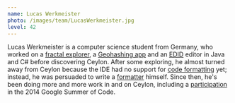 ```yaml
---
name: Lucas Werkmeister
photo: /images/team/LucasWerkmeister.jpg
level: 42
---
```

Lucas Werkmeister is a computer science student from Germany, who worked on
a [fractal explorer][JFractalizer], a [Geohashing app][wp_geohashing] and
an [EDID][EDID] editor in Java and C# before discovering Ceylon.
After some exploring, he almost turned away from Ceylon because the IDE had
no support for [code formatting][IDE#385] yet; instead, he was persuaded
to write a [formatter][ceylon.formatter] himself.
Since then, he's been doing more and more work in and on Ceylon, including
a [participation][ceylon.ast] in the 2014 Google Summer of Code.

[JFractalizer]: https://github.com/lucaswerkmeister/JFractalizer
[wp_geohashing]: https://github.com/lucaswerkmeister/wp_geohashing
[EDID]: https://en.wikipedia.org/wiki/Extended_display_identification_data
[IDE#385]: https://github.com/eclipse/ceylon-ide-eclipse/issues/385
[ceylon.formatter]: https://github.com/eclipse/ceylon.formatter
[ceylon.ast]: https://github.com/ceylon/ceylon.ast
